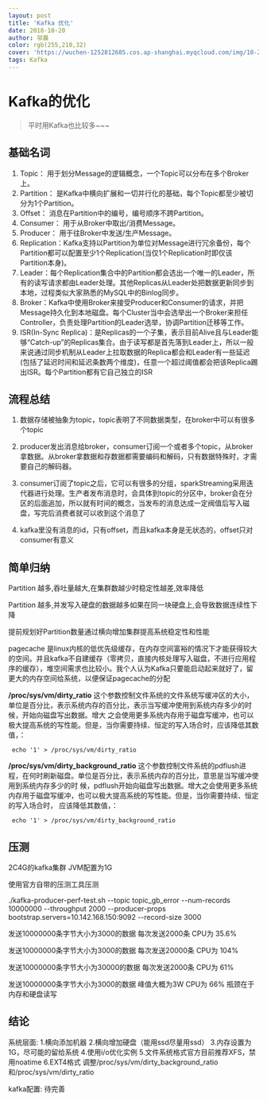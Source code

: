 ```yaml
---
layout: post
title: 'Kafka 优化'
date: 2018-10-20
author: 邬晨
color: rgb(255,210,32)
cover: 'https://wuchen-1252812685.cos.ap-shanghai.myqcloud.com/img/10-20-Prometheus-rules/ChiribiqueteNP_ZH-CN10719426351_1920x1080.jpg'
tags: Kafka
---
```


# Kafka的优化

> 平时用Kafka也比较多~~~

## 基础名词

1. Topic：          用于划分Message的逻辑概念，一个Topic可以分布在多个Broker上。
 2. Partition：   是Kafka中横向扩展和一切并行化的基础，每个Topic都至少被切分为1个Partition。
 3. Offset：        消息在Partition中的编号，编号顺序不跨Partition。
 4. Consumer： 用于从Broker中取出/消费Message。
 5. Producer：    用于往Broker中发送/生产Message。
 6. Replication：Kafka支持以Partition为单位对Message进行冗余备份，每个Partition都可以配置至少1个Replication(当仅1个Replication时即仅该Partition本身)。
 7. Leader：每个Replication集合中的Partition都会选出一个唯一的Leader，所有的读写请求都由Leader处理。其他Replicas从Leader处把数据更新同步到本地，过程类似大家熟悉的MySQL中的Binlog同步。
 8. Broker：Kafka中使用Broker来接受Producer和Consumer的请求，并把Message持久化到本地磁盘。每个Cluster当中会选举出一个Broker来担任Controller，负责处理Partition的Leader选举，协调Partition迁移等工作。
 9. ISR(In-Sync Replica)：是Replicas的一个子集，表示目前Alive且与Leader能够“Catch-up”的Replicas集合。由于读写都是首先落到Leader上，所以一般来说通过同步机制从Leader上拉取数据的Replica都会和Leader有一些延迟(包括了延迟时间和延迟条数两个维度)，任意一个超过阈值都会把该Replica踢出ISR。每个Partition都有它自己独立的ISR

## 流程总结

1. 数据存储被抽象为topic，topic表明了不同数据类型，在broker中可以有很多个topic

2. producer发出消息给broker，consumer订阅一个或者多个topic，从broker拿数据。从broker拿数据和存数据都需要编码和解码，只有数据特殊时，才需要自己的解码器。
3. consumer订阅了topic之后，它可以有很多的分组，sparkStreaming采用迭代器进行处理。生产者发布消息时，会具体到topic的分区中，broker会在分区的后面追加，所以就有时间的概念，当发布的消息达成一定阀值后写入磁盘，写完后消费者就可以收到这个消息了
4. kafka里没有消息的id，只有offset，而且kafka本身是无状态的，offset只对consumer有意义

## 简单归纳

Partition 越多,吞吐量越大,在集群数越少时稳定性越差,效率降低

Partition 越多,并发写入硬盘的数据越多如果在同一块硬盘上,会导致数据连续性下降

提前规划好Partition数量通过横向增加集群提高系统稳定性和性能

pagecache 是linux内核的低优先级缓存，在内存空间富裕的情况下才能获得较大的空间。并且kafka不自建缓存（零拷贝，直接内核处理写入磁盘，不进行应用程序的缓存），堆空间需求也比较小。我个人认为Kafka只要能启动起来就好了，留更大的内存空间给系统，以便保证pagecache的分配



**/proc/sys/vm/dirty_ratio** 
 这个参数控制文件系统的文件系统写缓冲区的大小，单位是百分比，表示系统内存的百分比，表示当写缓冲使用到系统内存多少的时候，开始向磁盘写出数据。增大 之会使用更多系统内存用于磁盘写缓冲，也可以极大提高系统的写性能。但是，当你需要持续、恒定的写入场合时，应该降低其数值，：

```shell
 echo '1' > /proc/sys/vm/dirty_ratio
```



**/proc/sys/vm/dirty_background_ratio**
 这个参数控制文件系统的pdflush进程，在何时刷新磁盘。单位是百分比，表示系统内存的百分比，意思是当写缓冲使用到系统内存多少的时 候，pdflush开始向磁盘写出数据。增大之会使用更多系统内存用于磁盘写缓冲，也可以极大提高系统的写性能。但是，当你需要持续、恒定的写入场合时， 应该降低其数值，：

```shell
 echo '1' > /proc/sys/vm/dirty_background_ratio
```

## 压测

2C4G的kafka集群  JVM配置为1G

使用官方自带的压测工具压测

./kafka-producer-perf-test.sh --topic topic_gb_error --num-records 10000000 --throughput 2000 --producer-props bootstrap.servers=10.142.168.150:9092 --record-size 3000

发送10000000条字节大小为3000的数据  每次发送2000条   CPU为 35.6%

发送10000000条字节大小为3000的数据  每次发送20000条   CPU为 104%

发送10000000条字节大小为30000的数据  每次发送2000条   CPU为 61%

发送10000000条字节大小为3000的数据  峰值大概为3W   CPU为 66%  瓶颈在于内存和硬盘读写

## 结论

系统层面:
 1.横向添加机器
 2.横向增加硬盘（能用ssd尽量用ssd）
 3.内存设置为1G，尽可能的留给系统
 4.使用i/o优化实例
 5.文件系统格式官方目前推荐XFS，禁用noatime
 6.EXT4格式 调整/proc/sys/vm/dirty_background_ratio和/proc/sys/vm/dirty_ratio

kafka配置:
 待完善